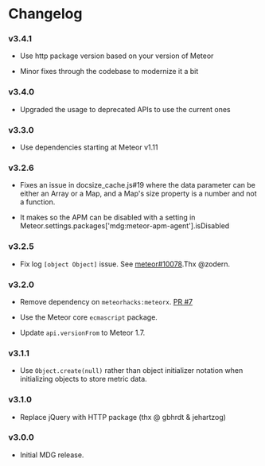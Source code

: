 # Changelog

### v3.4.1

* Use http package version based on your version of Meteor

* Minor fixes through the codebase to modernize it a bit

### v3.4.0

* Upgraded the usage to deprecated APIs to use the current ones

### v3.3.0

* Use dependencies starting at Meteor v1.11

### v3.2.6

* Fixes an issue in docsize_cache.js#19 where the data parameter can be either an Array or a Map, and a Map's size property is a number and not a function.
  
* It makes so the APM can be disabled with a setting in Meteor.settings.packages['mdg:meteor-apm-agent'].isDisabled

### v3.2.5

* Fix log `[object Object]` issue. See [meteor#10078](https://github.com/meteor/meteor/issues/10078).Thx @zodern.

### v3.2.0

* Remove dependency on `meteorhacks:meteorx`.
  [PR #7](https://github.com/meteor/meteor-apm-agent/pull/7)

* Use the Meteor core `ecmascript` package.

* Update `api.versionFrom` to Meteor 1.7.

### v3.1.1

* Use `Object.create(null)` rather than object initializer notation when
  initializing objects to store metric data.

### v3.1.0
* Replace jQuery with HTTP package (thx @ gbhrdt & jehartzog)

### v3.0.0
* Initial MDG release.
